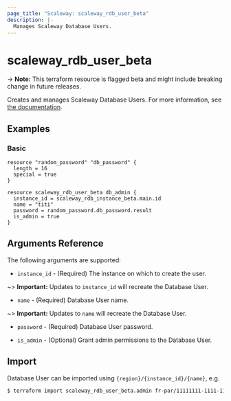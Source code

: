 ```yaml
---
page_title: "Scaleway: scaleway_rdb_user_beta"
description: |-
  Manages Scaleway Database Users.
---
```


# scaleway_rdb_user_beta

-> **Note:** This terraform resource is flagged beta and might include breaking change in future releases.

Creates and manages Scaleway Database Users. For more information, see [the documentation](https://developers.scaleway.com/en/products/rdb/api).

## Examples

### Basic

```hcl
resource "random_password" "db_password" {
  length = 16
  special = true
}

resource scaleway_rdb_user_beta db_admin {
  instance_id = scaleway_rdb_instance_beta.main.id
  name = "titi"
  password = random_password.db_password.result
  is_admin = true
}
```

## Arguments Reference

The following arguments are supported:

- `instance_id` - (Required) The instance on which to create the user.

~> **Important:** Updates to `instance_id` will recreate the Database User.

- `name` - (Required) Database User name.

~> **Important:** Updates to `name` will recreate the Database User.

- `password` - (Required) Database User password.

- `is_admin` - (Optional) Grant admin permissions to the Database User.

## Import

Database User can be imported using `{region}/{instance_id}/{name}`, e.g.

```bash
$ terraform import scaleway_rdb_user_beta.admin fr-par/11111111-1111-1111-1111-111111111111/admin
```
